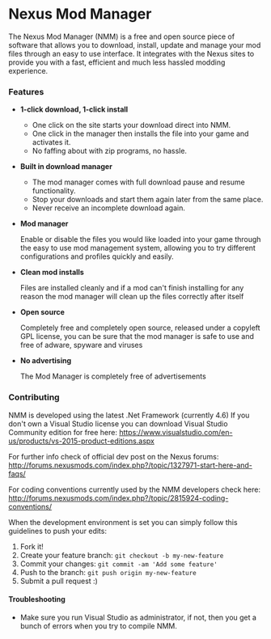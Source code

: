 # Nexus Mod Manager
The Nexus Mod Manager (NMM) is a free and open source piece of software that allows you to download, install, update and manage your mod files through an easy to use interface. It integrates with the Nexus sites to provide you with a fast, efficient and much less hassled modding experience.

### Features
 - **1-click download, 1-click install**

   * One click on the site starts your download direct into NMM.
   * One click in the manager then installs the file into your game and activates it.
   * No faffing about with zip programs, no hassle.
   
 - **Built in download manager**

   * The mod manager comes with full download pause and resume functionality.
   * Stop your downloads and start them again later from the same place.
   * Never receive an incomplete download again.
     
 - **Mod manager**
 
   Enable or disable the files you would like loaded into your game through the easy to use mod management system, allowing you to try different configurations and profiles quickly and easily.

 - **Clean mod installs**
 
   Files are installed cleanly and if a mod can't finish installing for any reason the mod manager will clean up the files correctly after itself
   
 - **Open source**
 
   Completely free and completely open source, released under a copyleft GPL license, you can be sure that the mod manager is safe to use and free of adware, spyware and viruses
 
 - **No advertising**
   
   The Mod Manager is completely free of advertisements

### Contributing
NMM is developed using the latest .Net Framework (currently 4.6)
If you don't own a Visual Studio license you can download Visual Studio Community edition for free here:
https://www.visualstudio.com/en-us/products/vs-2015-product-editions.aspx

For further info check of official dev post on the Nexus forums: http://forums.nexusmods.com/index.php?/topic/1327971-start-here-and-faqs/

For coding conventions currently used by the NMM developers check here: http://forums.nexusmods.com/index.php?/topic/2815924-coding-conventions/

When the development environment is set you can simply follow this guidelines to push your edits:

1. Fork it!
2. Create your feature branch: `git checkout -b my-new-feature`
3. Commit your changes: `git commit -am 'Add some feature'`
4. Push to the branch: `git push origin my-new-feature`
5. Submit a pull request :)

#### Troubleshooting
* Make sure you run Visual Studio as administrator, if not, then you get a bunch of errors when you try to compile NMM.
